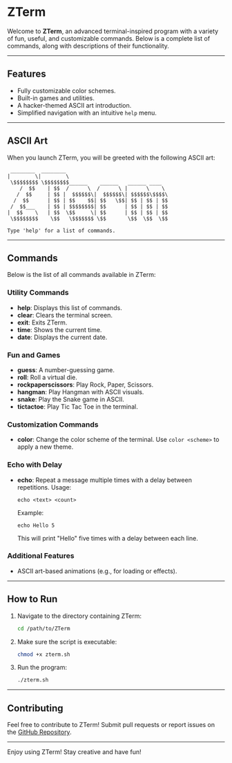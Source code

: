 # ZTerm

Welcome to **ZTerm**, an advanced terminal-inspired program with a variety of fun, useful, and customizable commands. Below is a complete list of commands, along with descriptions of their functionality.

---

## Features
- Fully customizable color schemes.
- Built-in games and utilities.
- A hacker-themed ASCII art introduction.
- Simplified navigation with an intuitive `help` menu.

---

## ASCII Art
When you launch ZTerm, you will be greeted with the following ASCII art:
```
 ________  ________                                 
|        \|        \                                
 \$$$$$$$$ \$$$$$$$$______    ______   ______ ____  
    /  $$    | $$  /      \  /      \ |      \    \
   /  $$     | $$ |  $$$$$$\|  $$$$$$\| $$$$$$\$$$$\
  /  $$      | $$ | $$    $$| $$   \$$| $$ | $$ | $$
 /  $$___    | $$ | $$$$$$$$| $$      | $$ | $$ | $$
|  $$    \   | $$  \$$     \| $$      | $$ | $$ | $$
 \$$$$$$$$    \$$   \$$$$$$$ \$$       \$$  \$$  \$$

Type 'help' for a list of commands.
```

---

## Commands
Below is the list of all commands available in ZTerm:

### Utility Commands
- **help**: Displays this list of commands.
- **clear**: Clears the terminal screen.
- **exit**: Exits ZTerm.
- **time**: Shows the current time.
- **date**: Displays the current date.

### Fun and Games
- **guess**: A number-guessing game.
- **roll**: Roll a virtual die.
- **rockpaperscissors**: Play Rock, Paper, Scissors.
- **hangman**: Play Hangman with ASCII visuals.
- **snake**: Play the Snake game in ASCII.
- **tictactoe**: Play Tic Tac Toe in the terminal.

### Customization Commands
- **color**: Change the color scheme of the terminal. Use `color <scheme>` to apply a new theme.

### Echo with Delay
- **echo**: Repeat a message multiple times with a delay between repetitions. Usage:
  ```
  echo <text> <count>
  ```
  Example:
  ```
  echo Hello 5
  ```
  This will print "Hello" five times with a delay between each line.

### Additional Features
- ASCII art-based animations (e.g., for loading or effects).

---

## How to Run
1. Navigate to the directory containing ZTerm:
   ```bash
   cd /path/to/ZTerm
   ```
2. Make sure the script is executable:
   ```bash
   chmod +x zterm.sh
   ```
3. Run the program:
   ```bash
   ./zterm.sh
   ```

---

## Contributing
Feel free to contribute to ZTerm! Submit pull requests or report issues on the [GitHub Repository](https://github.com/PDXF/ZTerm).

---

Enjoy using ZTerm! Stay creative and have fun!

